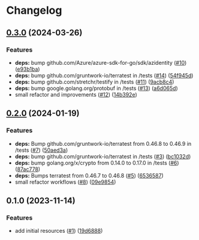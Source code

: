 # Changelog

## [0.3.0](https://github.com/CloudNationHQ/terraform-azure-vmss/compare/v0.2.0...v0.3.0) (2024-03-26)


### Features

* **deps:** bump github.com/Azure/azure-sdk-for-go/sdk/azidentity ([#10](https://github.com/CloudNationHQ/terraform-azure-vmss/issues/10)) ([e93b1ba](https://github.com/CloudNationHQ/terraform-azure-vmss/commit/e93b1bafe2d14a839786596f07385b4309290a1e))
* **deps:** bump github.com/gruntwork-io/terratest in /tests ([#14](https://github.com/CloudNationHQ/terraform-azure-vmss/issues/14)) ([54f945d](https://github.com/CloudNationHQ/terraform-azure-vmss/commit/54f945d7f4bc887fc2305eae7cfa44430f55e75a))
* **deps:** bump github.com/stretchr/testify in /tests ([#11](https://github.com/CloudNationHQ/terraform-azure-vmss/issues/11)) ([9acb8c4](https://github.com/CloudNationHQ/terraform-azure-vmss/commit/9acb8c4460806e436dee8b89d57442adf13ff189))
* **deps:** bump google.golang.org/protobuf in /tests ([#13](https://github.com/CloudNationHQ/terraform-azure-vmss/issues/13)) ([a6d065d](https://github.com/CloudNationHQ/terraform-azure-vmss/commit/a6d065db4d5e5937748b6d898238f46bdad79697))
* small refactor and improvements ([#12](https://github.com/CloudNationHQ/terraform-azure-vmss/issues/12)) ([14b392e](https://github.com/CloudNationHQ/terraform-azure-vmss/commit/14b392e47da23ed970e4bc1ac0cbdbebe8ff043e))

## [0.2.0](https://github.com/CloudNationHQ/terraform-azure-vmss/compare/v0.1.0...v0.2.0) (2024-01-19)


### Features

* **deps:** Bump github.com/gruntwork-io/terratest from 0.46.8 to 0.46.9 in /tests ([#7](https://github.com/CloudNationHQ/terraform-azure-vmss/issues/7)) ([50aed3a](https://github.com/CloudNationHQ/terraform-azure-vmss/commit/50aed3ae4cc1bffe247d336c0fb47fe5547a17b0))
* **deps:** bump github.com/gruntwork-io/terratest in /tests ([#3](https://github.com/CloudNationHQ/terraform-azure-vmss/issues/3)) ([bc1032d](https://github.com/CloudNationHQ/terraform-azure-vmss/commit/bc1032d55a88ce7e99dbaedf387858b9c8ac604f))
* **deps:** bump golang.org/x/crypto from 0.14.0 to 0.17.0 in /tests ([#6](https://github.com/CloudNationHQ/terraform-azure-vmss/issues/6)) ([87ac778](https://github.com/CloudNationHQ/terraform-azure-vmss/commit/87ac778367a7bc2e441c5af783180dcb686ce5bb))
* **deps:** Bumps terratest from 0.46.7 to 0.46.8 ([#5](https://github.com/CloudNationHQ/terraform-azure-vmss/issues/5)) ([6536587](https://github.com/CloudNationHQ/terraform-azure-vmss/commit/6536587bde8f57e2c9cddb174437f8fc7f276378))
* small refactor workflows ([#8](https://github.com/CloudNationHQ/terraform-azure-vmss/issues/8)) ([09e9854](https://github.com/CloudNationHQ/terraform-azure-vmss/commit/09e985462b928730c48f58cfec247570a5e75836))

## 0.1.0 (2023-11-14)


### Features

* add initial resources ([#1](https://github.com/CloudNationHQ/terraform-azure-vmss/issues/1)) ([19d6888](https://github.com/CloudNationHQ/terraform-azure-vmss/commit/19d6888be2826993d821dba582e0eb2efdef8aa2))
